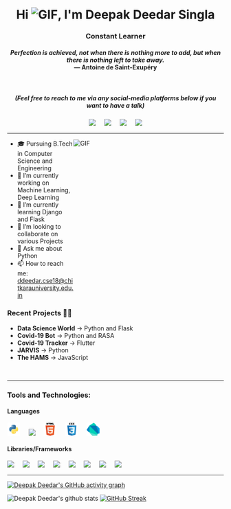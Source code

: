 <h1 align="center">Hi <img height=30 width=30 alt="GIF" src="https://raw.githubusercontent.com/MartinHeinz/MartinHeinz/master/wave.gif" />, I'm Deepak Deedar Singla</h1>
<h3 align='center'>Constant Learner</h3>
<h4 align='center'><i>Perfection is achieved, not when there is nothing more to add, but when there is nothing left to take away.</i><br> ― Antoine de Saint-Exupéry</h4>

<br>
<h5 align="center"><i>(Feel free to reach to me via any social-media platforms below if you want to have a talk)</i></h5>

<p align='center'>
  <a href="https://twitter.com/deepak_deedar"><img src="https://img.icons8.com/color/48/000000/twitter.png" width="3.5%"/></a>&nbsp;&nbsp;&nbsp;&nbsp;
  <a href="https://www.linkedin.com/in/deepak-deedar-singla-0067811a0/"><img src="https://img.icons8.com/color/48/000000/linkedin.png" width="3.5%"/></a>&nbsp;&nbsp;&nbsp;&nbsp;
  <a href="https://www.instagram.com/deepakdeedar/"><img src="https://img.icons8.com/fluent/48/000000/instagram-new.png" width="3.5%"/></a>&nbsp;&nbsp;&nbsp;&nbsp;
  <a href="https://t.me/deepakdeedar"><img src="https://img.icons8.com/color/48/000000/telegram-app--v5.png" width="3.5%"/></a>
</p>

---

<img align="right" width='350' height='400' alt="GIF" src="https://images.fineartamerica.com/images/artworkimages/mediumlarge/3/computer-programmer-organism-converting-caffeine-into-code-kanig-designs.jpg" />

- 🎓 Pursuing B.Tech in Computer Science and Engineering
- 🔭 I’m currently working on Machine Learning, Deep Learning
- 🌱 I’m currently learning Django and Flask
- 👯 I’m looking to collaborate on various Projects
- 💬 Ask me about Python 
- 📫 How to reach me: ddeedar.cse18@chitkarauniversity.edu.in

### Recent Projects 🎉🎉
- <b>Data Science World</b> -> Python and Flask
- <b>Covid-19 Bot</b> -> Python and RASA
- <b>Covid-19 Tracker</b> -> Flutter
- <b>JARVIS</b> -> Python
- <b>The HAMS</b> -> JavaScript

<br>

---

### Tools and Technologies:

#### Languages
<p>
<img height="30" src="https://raw.githubusercontent.com/github/explore/80688e429a7d4ef2fca1e82350fe8e3517d3494d/topics/python/python.png">&nbsp;&nbsp;&nbsp;&nbsp;
<img height="30" src="https://upload.wikimedia.org/wikipedia/commons/thumb/1/1b/R_logo.svg/724px-R_logo.svg.png">&nbsp;&nbsp;&nbsp;&nbsp;
<img height="30" src="https://raw.githubusercontent.com/github/explore/80688e429a7d4ef2fca1e82350fe8e3517d3494d/topics/html/html.png">&nbsp;&nbsp;&nbsp;&nbsp;
<img height="30" src="https://raw.githubusercontent.com/github/explore/80688e429a7d4ef2fca1e82350fe8e3517d3494d/topics/css/css.png">&nbsp;&nbsp;&nbsp;&nbsp;
<img height="30" src="https://raw.githubusercontent.com/gilbarbara/logos/804dc257b59e144eaca5bc6ffd16949752c6f789/logos/dart.svg">
</p>

#### Libraries/Frameworks
<p>
<img height="30" src="https://upload.wikimedia.org/wikipedia/commons/thumb/0/05/Scikit_learn_logo_small.svg/1280px-Scikit_learn_logo_small.svg.png">&nbsp;&nbsp;&nbsp;&nbsp;
<img height="30" src="https://numpy.org/images/logos/numpy.svg">&nbsp;&nbsp;&nbsp;&nbsp;
<img height="30" src="https://upload.wikimedia.org/wikipedia/commons/thumb/2/22/Pandas_mark.svg/1200px-Pandas_mark.svg.png">&nbsp;&nbsp;&nbsp;&nbsp;
<img height="30" src="https://upload.wikimedia.org/wikipedia/commons/thumb/8/84/Matplotlib_icon.svg/1200px-Matplotlib_icon.svg.png">&nbsp;&nbsp;&nbsp;&nbsp;
<img height="30" src="https://upload.wikimedia.org/wikipedia/commons/thumb/2/2d/Tensorflow_logo.svg/1200px-Tensorflow_logo.svg.png">&nbsp;&nbsp;&nbsp;&nbsp;
<img height="30" src="https://icon2.cleanpng.com/20180802/iwp/kisspng-flask-by-example-python-web-framework-bottle-lico-softwares-websites-press-services-product-5b634c8e416770.5741331515332343182679.jpg">&nbsp;&nbsp;&nbsp;&nbsp;
<img height="30" src="https://icon-library.com/images/django-icon/django-icon-0.jpg">&nbsp;&nbsp;&nbsp;&nbsp;
<img height='30' src="https://cdn.worldvectorlogo.com/logos/flutter-logo.svg">
</p>

---

[![Deepak Deedar's GitHub activity graph](https://activity-graph.herokuapp.com/graph?username=deepakdeedar&theme=react-dark&hide_border=true)](https://github.com/deepakdeedar/)

![Deepak Deedar's github stats](https://github-readme-stats.vercel.app/api?username=deepakdeedar&theme=tokyonight&show_icons=true) [![GitHub Streak](https://github-readme-streak-stats.herokuapp.com?user=deepakdeedar&theme=tokyonight)](https://git.io/streak-stats)
